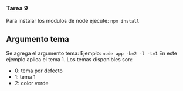 ### Tarea 9
Para instalar los modulos de node ejecute: ``` npm install ```

## Argumento tema
Se agrega el argumento tema:
Ejemplo: ``` node app -b=2 -l -t=1 ```
En este ejemplo aplica el tema 1.
Los temas disponibles son:
- 0: tema por defecto
- 1: tema 1
- 2: color verde
